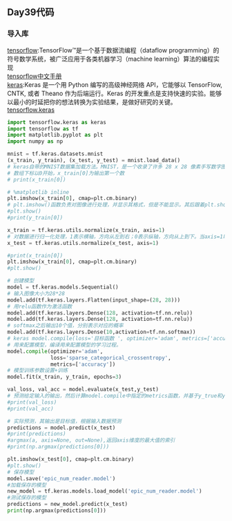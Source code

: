 
## Day39代码



### 导入库
[tensorflow](https://blog.51cto.com/zero01/2065598):TensorFlow™是一个基于数据流编程（dataflow programming）的符号数学系统，被广泛应用于各类机器学习（machine learning）算法的编程实现  
[tensorflow中文手册](http://www.tensorfly.cn/tfdoc/tutorials/overview.html)  
[keras](https://keras.io/zh/):Keras 是一个用 Python 编写的高级神经网络 API，它能够以 TensorFlow, CNTK, 或者 Theano 作为后端运行。Keras 的开发重点是支持快速的实验。能够以最小的时延把你的想法转换为实验结果，是做好研究的关键。  
[tensorflow.keras](https://blog.csdn.net/u014061630/article/details/81086564)

```python
import tensorflow.keras as keras
import tensorflow as tf
import matplotlib.pyplot as plt
import numpy as np

mnist = tf.keras.datasets.mnist
(x_train, y_train), (x_test, y_test) = mnist.load_data()
# keras自带的MNIST数据集加载方法。MNIST，是一个收录了许多 28 x 28 像素手写数字图片（以灰度值矩阵存储）及其对应的数字的数据集。
# 数组下标以0开始，x_train[0]为输出第一个数
# print(x_train[0])

# %matplotlib inline
plt.imshow(x_train[0], cmap=plt.cm.binary)
# plt.imshow()函数负责对图像进行处理，并显示其格式，但是不能显示。其后跟着plt.show()才能显示出来
#plt.show()
#print(y_train[0])

x_train = tf.keras.utils.normalize(x_train, axis=1)
# 对数据进行归一化处理，1表示横轴，方向从左到右；0表示纵轴，方向从上到下。当axis=1时，数组的变化是横向的，而体现出来的是列的增加或者减少。
x_test = tf.keras.utils.normalize(x_test, axis=1)

#print(x_train[0])
plt.imshow(x_train[0], cmap=plt.cm.binary)
#plt.show()

# 创建模型
model = tf.keras.models.Sequential()
# 输入图像大小为28*28
model.add(tf.keras.layers.Flatten(input_shape=(28, 28)))
# 用relu函数作为激活函数
model.add(tf.keras.layers.Dense(128, activation=tf.nn.relu))
model.add(tf.keras.layers.Dense(128, activation=tf.nn.relu))
# softmax之后输出10个值，分别表示对应的概率
model.add(tf.keras.layers.Dense(10,activation=tf.nn.softmax))
# keras model.compile(loss='目标函数 ', optimizer='adam', metrics=['accuracy'])
# 用来配置模型，编译用来配置模型的学习过程。
model.compile(optimizer='adam',
              loss='sparse_categorical_crossentropy',
              metrics=['accuracy'])
# 模型训练参数设置+训练
model.fit(x_train, y_train, epochs=3)

val_loss, val_acc = model.evaluate(x_test,y_test)
# 预测给定输入的输出，然后计算model.compile中指定的metrics函数，并基于y_true和y_pred，并返回计算的度量值作为输出
#print(val_loss)
#print(val_acc)

# 实际预测，其输出是目标值，根据输入数据预测
predictions = model.predict(x_test)
#print(predictions)
#argmax(a, axis=None, out=None),返回axis维度的最大值的索引
#print(np.argmax(predictions[0]))

plt.imshow(x_test[0], cmap=plt.cm.binary)
#plt.show()
# 保存模型
model.save('epic_num_reader.model')
#加载保存的模型
new_model = tf.keras.models.load_model('epic_num_reader.model')
#测试保存的模型
predictions = new_model.predict(x_test)
print(np.argmax(predictions[0]))
```
